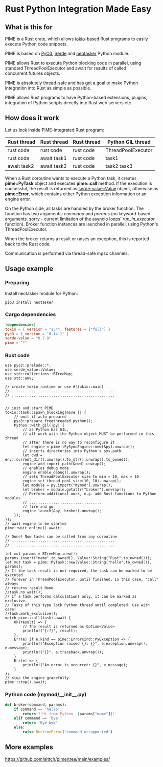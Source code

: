 # Rust Python Integration Made Easy

## What is this for

PIME is a Rust crate, which allows [tokio](https://tokio.rs)-based Rust
programs to easily execute Python code snippets.

PIME is based on [PyO3](https://pyo3.rs/), [Serde](https://serde.rs) and
[neotasker](https://pypi.org/project/neotasker/) Python module.

PIME allows Rust to execute Python blocking code in parallel, using standard
ThreadPoolExecutor and await for results of called concurrent.futures objects.

PIME is absolutely thread-safe and has got a goal to make Python integration
into Rust as simple as possible.

PIME allows Rust programs to have Python-based extensions, plugins, integration
of Python scripts directly into Rust web servers etc.

## How does it work

Let us look inside PIME-integrated Rust program:

|Rust thread | Rust thread | Rust thread | Python GIL thread  |
|------------|-------------|-------------|--------------------|
|rust code   | rust code   | rust code   | ThreadPoolExecutor |
|rust code   | await task1 | rust code   | task1              |
|await task2 | await task3 | rust code   | task2 task3        |

When a Rust coroutine wants to execute a Python task, it creates
**pime::PyTask** object and executes **pime::call** method. If the execution is
successful, the result is returned as
[serde-value::Value](https://crates.io/crates/serde-value) object, otherwise as
**pime::Error**, which contains either Python exception information or an
engine error.

On the Python side, all tasks are handled by the broker function. The function
has two arguments: *command* and *params* (no keyword-based arguments, sorry -
current limitation of the asyncio loops' *run\_in\_executor* function). Broker
function instances are launched in parallel, using Python's ThreadPoolExecutor.

When the broker returns a result or raises an exception, this is reported back
to the Rust code.

Communication is performed via thread-safe mpsc channels.

## Usage example

### Preparing

Install neotasker module for Python:

```shell
pip3 install neotasker
```

### Cargo dependencies

```toml
[dependencies]
tokio = { version = "1.4", features = ["full"] }
pyo3 = { version = "0.14.1" }
serde-value = "0.7.0"
pime = "*"
```

### Rust code

```rust,ignore
use pyo3::prelude::*;
use serde_value::Value;
use std::collections::BTreeMap;
use std::env;

// create tokio runtime or use #[tokio::main]
// ...............................................
// ...............................................


// init and start PIME
tokio::task::spawn_blocking(move || {
    // omit if auto-prepared
    pyo3::prepare_freethreaded_python();
    Python::with_gil(|py| {
        // as Python has GIL,
        // all work with the Python object MUST be performed in this thread
        // after there is no way to reconfigure it
        let engine = pime::PySyncEngine::new(&py).unwrap();
        // inserts directories into Python's sys.path
        let cwd = env::current_dir().unwrap().to_str().unwrap().to_owned();
        engine.add_import_path(&cwd).unwrap();
        // enables debug mode
        engine.enable_debug().unwrap();
        // sets ThreadPoolExecutor size to min = 10, max = 10
        engine.set_thread_pool_size(10, 10).unwrap();
        let module = py.import("mymod").unwrap();
        let broker = module.getattr("broker").unwrap();
        // Perform additional work, e.g. add Rust functions to Python modules
        // .................................
        // fire and go
        engine.launch(&py, broker).unwrap();
    });
});
// wait engine to be started
pime::wait_online().await;

// Done! Now tasks can be called from any coroutine
// ...............................................
// ...............................................

let mut params = BTreeMap::new();
params.insert("name".to_owned(), Value::String("Rust".to_owned()));
let mut task = pime::PyTask::new(Value::String("hello".to_owned()), params);
// If the task result is not required, the task can be marked to be executed
// forever in ThreadPoolExecutor, until finished. In this case, "call" always
// returns result None
//task.no_wait();
// If a task performs calculations only, it can be marked as exclusive.
// Tasks of this type lock Python thread until completed. Use with care!
//task.mark_exclusive();
match pime::call(task).await {
    Ok(result) => {
        // The result is returned as Option<Value>
        println!("{:?}", result);
    },
    Err(e) if e.kind == pime::ErrorKind::PyException => {
        println!("Exception raised {}: {}", e.exception.unwrap(), e.message);
        println!("{}", e.traceback.unwrap());
    }
    Err(e) => {
        println!("An error is occurred: {}", e.message);
    }
};
// stop the engine gracefully
pime::stop().await;
```

### Python code (mymod/\_\_init\_\_.py)

```python
def broker(command, params):
    if command == 'hello':
        return f'Hi from Python, {params["name"]}!'
    elif command == 'bye':
        return 'Bye bye'
    else:
        raise RuntimeError('command unsupported')
```

## More examples

https://github.com/alttch/pime/tree/main/examples/


